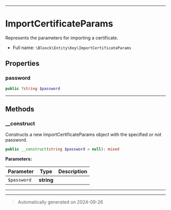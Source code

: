 ***

# ImportCertificateParams

Represents the parameters for importing a certificate.



* Full name: `\Bloock\Entity\Key\ImportCertificateParams`



## Properties


### password



```php
public ?string $password
```






***

## Methods


### __construct

Constructs a new ImportCertificateParams object with the specified or not password.

```php
public __construct(string $password = null): mixed
```








**Parameters:**

| Parameter | Type | Description |
|-----------|------|-------------|
| `$password` | **string** |  |





***


***
> Automatically generated on 2024-09-26
